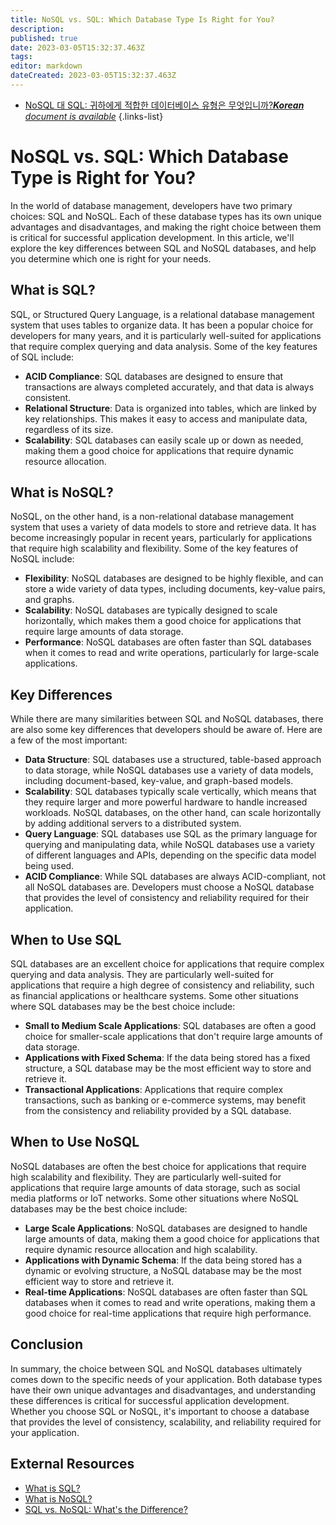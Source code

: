 ```yaml
---
title: NoSQL vs. SQL: Which Database Type Is Right for You?
description: 
published: true
date: 2023-03-05T15:32:37.463Z
tags: 
editor: markdown
dateCreated: 2023-03-05T15:32:37.463Z
---
```


- [NoSQL 대 SQL: 귀하에게 적합한 데이터베이스 유형은 무엇입니까?***Korean** document is available*](/ko/Knowledge-base/NoSQL/nosql-vs-sql-which-database-type-is-right-for-you)
{.links-list}

# NoSQL vs. SQL: Which Database Type is Right for You?

In the world of database management, developers have two primary choices: SQL and NoSQL. Each of these database types has its own unique advantages and disadvantages, and making the right choice between them is critical for successful application development. In this article, we'll explore the key differences between SQL and NoSQL databases, and help you determine which one is right for your needs.

## What is SQL?

SQL, or Structured Query Language, is a relational database management system that uses tables to organize data. It has been a popular choice for developers for many years, and it is particularly well-suited for applications that require complex querying and data analysis. Some of the key features of SQL include:

- **ACID Compliance**: SQL databases are designed to ensure that transactions are always completed accurately, and that data is always consistent.
- **Relational Structure**: Data is organized into tables, which are linked by key relationships. This makes it easy to access and manipulate data, regardless of its size.
- **Scalability**: SQL databases can easily scale up or down as needed, making them a good choice for applications that require dynamic resource allocation.

## What is NoSQL?

NoSQL, on the other hand, is a non-relational database management system that uses a variety of data models to store and retrieve data. It has become increasingly popular in recent years, particularly for applications that require high scalability and flexibility. Some of the key features of NoSQL include:

- **Flexibility**: NoSQL databases are designed to be highly flexible, and can store a wide variety of data types, including documents, key-value pairs, and graphs.
- **Scalability**: NoSQL databases are typically designed to scale horizontally, which makes them a good choice for applications that require large amounts of data storage.
- **Performance**: NoSQL databases are often faster than SQL databases when it comes to read and write operations, particularly for large-scale applications.

## Key Differences

While there are many similarities between SQL and NoSQL databases, there are also some key differences that developers should be aware of. Here are a few of the most important:

- **Data Structure**: SQL databases use a structured, table-based approach to data storage, while NoSQL databases use a variety of data models, including document-based, key-value, and graph-based models.
- **Scalability**: SQL databases typically scale vertically, which means that they require larger and more powerful hardware to handle increased workloads. NoSQL databases, on the other hand, can scale horizontally by adding additional servers to a distributed system.
- **Query Language**: SQL databases use SQL as the primary language for querying and manipulating data, while NoSQL databases use a variety of different languages and APIs, depending on the specific data model being used.
- **ACID Compliance**: While SQL databases are always ACID-compliant, not all NoSQL databases are. Developers must choose a NoSQL database that provides the level of consistency and reliability required for their application.

## When to Use SQL

SQL databases are an excellent choice for applications that require complex querying and data analysis. They are particularly well-suited for applications that require a high degree of consistency and reliability, such as financial applications or healthcare systems. Some other situations where SQL databases may be the best choice include:

- **Small to Medium Scale Applications**: SQL databases are often a good choice for smaller-scale applications that don't require large amounts of data storage.
- **Applications with Fixed Schema**: If the data being stored has a fixed structure, a SQL database may be the most efficient way to store and retrieve it.
- **Transactional Applications**: Applications that require complex transactions, such as banking or e-commerce systems, may benefit from the consistency and reliability provided by a SQL database.

## When to Use NoSQL

NoSQL databases are often the best choice for applications that require high scalability and flexibility. They are particularly well-suited for applications that require large amounts of data storage, such as social media platforms or IoT networks. Some other situations where NoSQL databases may be the best choice include:

- **Large Scale Applications**: NoSQL databases are designed to handle large amounts of data, making them a good choice for applications that require dynamic resource allocation and high scalability.
- **Applications with Dynamic Schema**: If the data being stored has a dynamic or evolving structure, a NoSQL database may be the most efficient way to store and retrieve it.
- **Real-time Applications**: NoSQL databases are often faster than SQL databases when it comes to read and write operations, making them a good choice for real-time applications that require high performance.

## Conclusion

In summary, the choice between SQL and NoSQL databases ultimately comes down to the specific needs of your application. Both database types have their own unique advantages and disadvantages, and understanding these differences is critical for successful application development. Whether you choose SQL or NoSQL, it's important to choose a database that provides the level of consistency, scalability, and reliability required for your application.

## External Resources

- [What is SQL?](https://www.w3schools.com/sql/sql_intro.asp)
- [What is NoSQL?](https://www.mongodb.com/nosql-explained)
- [SQL vs. NoSQL: What's the Difference?](https://www.ibm.com/cloud/learn/sql-vs-nosql)